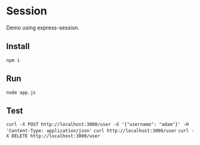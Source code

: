 # Session
Demo using express-session.

## Install
`npm i`

## Run
`node app.js`

## Test
`curl -X POST http://localhost:3000/user -d '{"username": "adam"}' -H 'Content-Type: application/json'`
`curl http://localhost:3000/user`
`curl -X DELETE http://localhost:3000/user`
